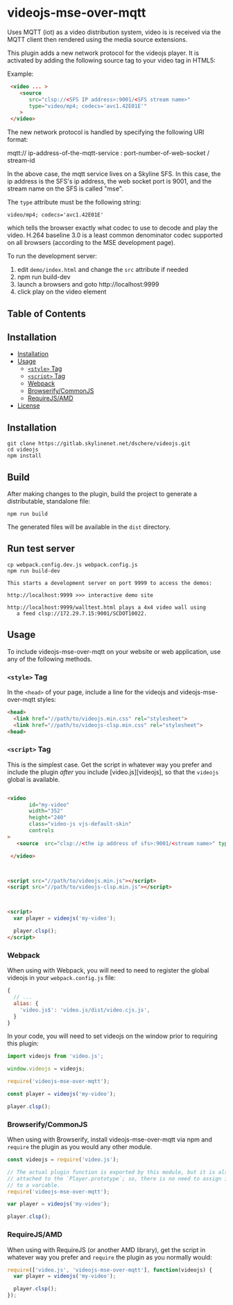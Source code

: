 # videojs-mse-over-mqtt

Uses MQTT (iot) as a video distribution system, video is is received via the MQTT client then rendered using the media source extensions.

This plugin adds a new network protocol for the videojs player. It is activated by adding
the following source tag to your video tag in HTML5:

Example:

```html
 <video ... >
    <source
       src="clsp://<SFS IP address>:9001/<SFS stream name>"
       type="video/mp4; codecs='avc1.42E01E'"
    >
 </video>

```

The new network protocol is handled by specifying the following URI format:

mqtt:// ip-address-of-the-mqtt-service : port-number-of-web-socket / stream-id

In the above case, the mqtt service lives on a Skyline SFS.  In this case, the ip
address is the SFS's ip address, the web socket port is 9001, and the stream name
on the SFS is called "mse".

The `type` attribute must be the following string:

```
video/mp4; codecs='avc1.42E01E'
```

which tells the browser exactly what codec to use to decode and play the video.
H.264 baseline 3.0 is a least common denominator codec supported on all browsers
(according to the MSE development page).

To run the development server:

1. edit `demo/index.html` and change the `src` attribute if needed
2. npm run build-dev
3. launch a browsers and goto http://localhost:9999
4. click play on the video element


## Table of Contents

## Installation

- [Installation](#installation)
- [Usage](#usage)
  - [`<style>` Tag](#style-tag)
  - [`<script>` Tag](#script-tag)
  - [Webpack](#webpack)
  - [Browserify/CommonJS](#browserifycommonjs)
  - [RequireJS/AMD](#requirejsamd)
- [License](#license)

## Installation

```
git clone https://gitlab.skylinenet.net/dschere/videojs.git
cd videojs
npm install
```

## Build

After making changes to the plugin, build the project to generate a distributable, standalone file:

```
npm run build
```

The generated files will be available in the `dist` directory.

## Run test server

```
cp webpack.config.dev.js webpack.config.js
npm run build-dev

This starts a development server on port 9999 to access the demos:

http://localhost:9999 >>> interactive demo site 

http://localhost:9999/walltest.html plays a 4x4 video wall using 
   a feed clsp://172.29.7.15:9001/SCDOT10022. 

```

## Usage

To include videojs-mse-over-mqtt on your website or web application, use any of the following methods.

### `<style>` Tag

In the `<head>` of your page, include a line for the videojs and videojs-mse-over-mqtt styles:

```html
<head>
  <link href="//path/to/videojs.min.css" rel="stylesheet">
  <link href="//path/to/videojs-clsp.min.css" rel="stylesheet">
<head>
```

### `<script>` Tag

This is the simplest case. Get the script in whatever way you prefer and include the plugin _after_ you include [video.js][videojs], so that the `videojs` global is available.

```html

<video
       id="my-video"
       width="352"
       height="240"
       class="video-js vjs-default-skin"
       controls
>
   <source  src="clsp://<the ip address of sfs>:9001/<stream name>" type="video/mp4; codecs='avc1.42E01E'"/>

 </video>



<script src="//path/to/videojs.min.js"></script>
<script src="//path/to/videojs-clsp.min.js"></script>



<script>
  var player = videojs('my-video');

  player.clsp();
</script>
```

### Webpack

When using with Webpack, you will need to need to register the global videojs in your `webpack.config.js` file:

```javascript
{
  // ...
  alias: {
    'video.js$': 'video.js/dist/video.cjs.js',
  }
}
```

In your code, you will need to set videojs on the window prior to requiring this plugin:

```javascript
import videojs from 'video.js';

window.videojs = videojs;

require('videojs-mse-over-mqtt');

const player = videojs('my-video');

player.clsp();
```

### Browserify/CommonJS

When using with Browserify, install videojs-mse-over-mqtt via npm and `require` the plugin as you would any other module.

```javascript
const videojs = require('video.js');

// The actual plugin function is exported by this module, but it is also
// attached to the `Player.prototype`; so, there is no need to assign it
// to a variable.
require('videojs-mse-over-mqtt');

var player = videojs('my-video');

player.clsp();
```

### RequireJS/AMD

When using with RequireJS (or another AMD library), get the script in whatever way you prefer and `require` the plugin as you normally would:

```js
require(['video.js', 'videojs-mse-over-mqtt'], function(videojs) {
  var player = videojs('my-video');

  player.clsp();
});
```
